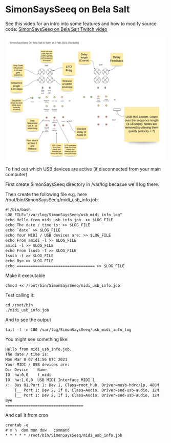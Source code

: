 # SimonSaysSeeq on Bela Salt 

See this video for an intro into some features and how to modify source code: [SimonSaysSeeq on Bela Salt Twitch video](https://www.twitch.tv/videos/885185134)

![SimonSaysSeeq on Bela Salt](https://github.com/simonredfern/SimonSaysSeeq/blob/master/SimonSaysSeeqBelaSalt/SimonSaysSeeq_on_Bela_Salt_and_Salt%2B.png)


To find out which USB devices are active (if disconnected from your main computer)

First create SimonSaysSeeq directory in /var/log becasue we'll log there.

Then create the following file e.g. here /root/bin/SimonSaysSeeq/midi_usb_info.job:

```
#!/bin/bash
LOG_FILE="/var/log/SimonSaysSeeq/usb_midi_info_log"
echo Hello from midi_usb_info.job. >> $LOG_FILE
echo The date / time is: >> $LOG_FILE
echo `date` >> $LOG_FILE
echo Your MIDI / USB devices are: >> $LOG_FILE
echo From amidi -l >> $LOG_FILE
amidi -l >> $LOG_FILE
echo From lsusb -t >> $LOG_FILE
lsusb -t >> $LOG_FILE
echo Bye >> $LOG_FILE
echo ================================== >> $LOG_FILE
```


Make it executable
```
chmod +x /root/bin/SimonSaysSeeq/midi_usb_info.job
```

Test calling it:
```
cd /root/bin
./midi_usb_info.job
```

And to see the output
```
tail -f -n 100 /var/log/SimonSaysSeeq/usb_midi_info_log
```

You might see something like:
```
Hello from midi_usb_info.job.
The date / time is:
Mon Mar 8 07:41:56 UTC 2021
Your MIDI / USB devices are:
Dir Device    Name
IO  hw:0,0    f_midi
IO  hw:1,0,0  USB MIDI Interface MIDI 1
/:  Bus 01.Port 1: Dev 1, Class=root_hub, Driver=musb-hdrc/1p, 480M
    |__ Port 1: Dev 2, If 0, Class=Audio, Driver=snd-usb-audio, 12M
    |__ Port 1: Dev 2, If 1, Class=Audio, Driver=snd-usb-audio, 12M
Bye
==================================
```


And call it from cron
```
crontab -e
# m h  dom mon dow   command
* * * * * /root/bin/SimonSaysSeeq/midi_usb_info.job
```
